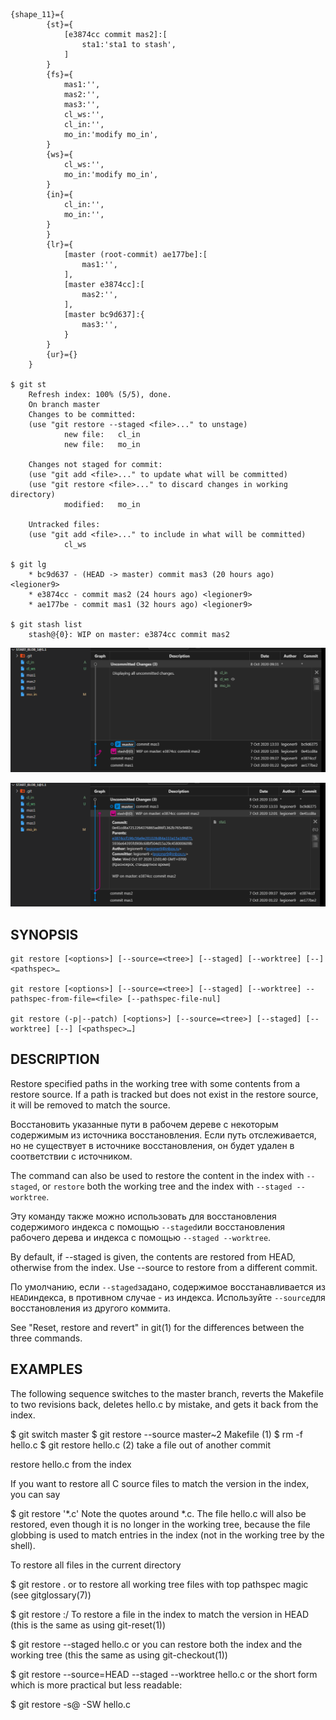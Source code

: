     {shape_11}={
            {st}={
                [e3874cc commit mas2]:[
                    sta1:'sta1 to stash',
                ]
            }
            {fs}={
                mas1:'',
                mas2:'',
                mas3:'',
                cl_ws:'',
                cl_in:'',
                mo_in:'modify mo_in',                
            }
            {ws}={
                cl_ws:'',
                mo_in:'modify mo_in',          
            }
            {in}={
                cl_in:'',
                mo_in:'',                                
            }
            }
            {lr}={
                [master (root-commit) ae177be]:[
                    mas1:'',
                ],
                [master e3874cc]:[
                    mas2:'',
                ],
                [master bc9d637]:{
                    mas3:'',
                }
            }
            {ur}={}
        }

    $ git st
        Refresh index: 100% (5/5), done.
        On branch master
        Changes to be committed:
        (use "git restore --staged <file>..." to unstage)
                new file:   cl_in
                new file:   mo_in

        Changes not staged for commit:
        (use "git add <file>..." to update what will be committed)
        (use "git restore <file>..." to discard changes in working directory)
                modified:   mo_in

        Untracked files:
        (use "git add <file>..." to include in what will be committed)
                cl_ws

    $ git lg
        * bc9d637 - (HEAD -> master) commit mas3 (20 hours ago) <legioner9>
        * e3874cc - commit mas2 (24 hours ago) <legioner9>
        * ae177be - commit mas1 (32 hours ago) <legioner9>

    $ git stash list
        stash@{0}: WIP on master: e3874cc commit mas2

![](_src/create_start_blob_1@1.1_{ws}.png)

![](_src/create_start_blob_1@1.1_{st}.png)

## SYNOPSIS

    git restore [<options>] [--source=<tree>] [--staged] [--worktree] [--] <pathspec>…​
    
    git restore [<options>] [--source=<tree>] [--staged] [--worktree] --pathspec-from-file=<file> [--pathspec-file-nul]
    
    git restore (-p|--patch) [<options>] [--source=<tree>] [--staged] [--worktree] [--] [<pathspec>…​]
     

## DESCRIPTION
Restore specified paths in the working tree with some contents from a restore source. If a path is tracked but does not exist in the restore source, it will be removed to match the source.

Восстановить указанные пути в рабочем дереве с некоторым содержимым из источника восстановления. Если путь отслеживается, но не существует в источнике восстановления, он будет удален в соответствии с источником.

The command can also be used to restore the content in the index with `--staged`, or `restore` both the working tree and the index with `--staged --worktree`.

Эту команду также можно использовать для восстановления содержимого индекса с помощью `--staged`или восстановления рабочего дерева и индекса с помощью `--staged --worktree`.

By default, if --staged is given, the contents are restored from HEAD, otherwise from the index. Use --source to restore from a different commit.

По умолчанию, если `--staged`задано, содержимое восстанавливается из `HEAD`индекса, в противном случае - из индекса. Используйте `--source`для восстановления из другого коммита.

See "Reset, restore and revert" in git(1) for the differences between the three commands.

## EXAMPLES
The following sequence switches to the master branch, reverts the Makefile to two revisions back, deletes hello.c by mistake, and gets it back from the index.

$ git switch master
$ git restore --source master~2 Makefile  (1)
$ rm -f hello.c
$ git restore hello.c                     (2)
take a file out of another commit

restore hello.c from the index

If you want to restore all C source files to match the version in the index, you can say

$ git restore '*.c'
Note the quotes around *.c. The file hello.c will also be restored, even though it is no longer in the working tree, because the file globbing is used to match entries in the index (not in the working tree by the shell).

To restore all files in the current directory

$ git restore .
or to restore all working tree files with top pathspec magic (see gitglossary(7))

$ git restore :/
To restore a file in the index to match the version in HEAD (this is the same as using git-reset(1))

$ git restore --staged hello.c
or you can restore both the index and the working tree (this the same as using git-checkout(1))

$ git restore --source=HEAD --staged --worktree hello.c
or the short form which is more practical but less readable:

$ git restore -s@ -SW hello.c